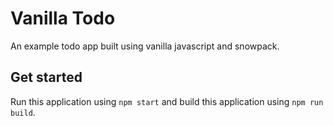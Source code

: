 # Vanilla Todo

An example todo app built using vanilla javascript and snowpack.

## Get started

Run this application using `npm start` and build this application using `npm run build`.
